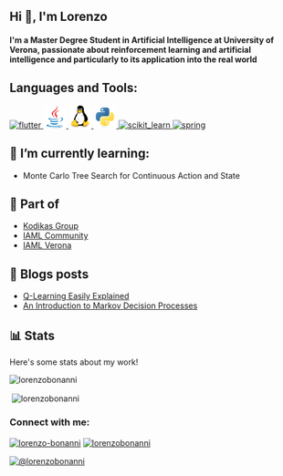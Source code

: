 <h2 align="legft">Hi 👋, I'm Lorenzo</h1>
<h4 align="left">I'm a Master Degree Student in Artificial Intelligence at University of Verona, passionate about reinforcement learning and artificial intelligence and particularly to its application into the real world</h3>

<h2 align="left">Languages and Tools:</h3>
<p align="left"> <a href="https://flutter.dev" target="_blank"> <img src="https://www.vectorlogo.zone/logos/flutterio/flutterio-icon.svg" alt="flutter" width="40" height="40"/> </a> <a href="https://www.java.com" target="_blank"> <img src="https://raw.githubusercontent.com/devicons/devicon/master/icons/java/java-original.svg" alt="java" width="40" height="40"/> </a> <a href="https://www.linux.org/" target="_blank"> <img src="https://raw.githubusercontent.com/devicons/devicon/master/icons/linux/linux-original.svg" alt="linux" width="40" height="40"/> </a> <a href="https://www.python.org" target="_blank"> <img src="https://raw.githubusercontent.com/devicons/devicon/master/icons/python/python-original.svg" alt="python" width="40" height="40"/> </a> <a href="https://scikit-learn.org/" target="_blank"> <img src="https://upload.wikimedia.org/wikipedia/commons/0/05/Scikit_learn_logo_small.svg" alt="scikit_learn" width="40" height="40"/> </a> <a href="https://spring.io/" target="_blank"> <img src="https://www.vectorlogo.zone/logos/springio/springio-icon.svg" alt="spring" width="40" height="40"/> </a> </p>

## 🌱 I’m currently learning:
- Monte Carlo Tree Search for Continuous Action and State

## 👯 Part of
- [Kodikas Group](https://github.com/kodikasgroup)
- [IAML Community](https://github.com/iaml-it)
- [IAML Verona](https://github.com/iaml-verona)

## 📰 Blogs posts
<!-- BLOG-POST-LIST:START -->
- [Q-Learning Easily Explained](https://medium.com/@lorenzobonanni/q-learning-easily-explained-1eb3d1491cef?source=rss-68419ad6fa9e------2)
- [An Introduction to Markov Decision Processes](https://medium.com/@lorenzobonanni/an-introduction-to-markov-decision-processes-835abc4dea56?source=rss-68419ad6fa9e------2)
<!-- BLOG-POST-LIST:END -->

## 📊 Stats
Here's some stats about my work!

<p><img align="left" src="https://github-readme-stats.vercel.app/api/top-langs?username=lorenzobonanni&show_icons=true&locale=en&layout=compact" alt="lorenzobonanni" /></p>

<br/>

<p>&nbsp;<img align="center" src="https://github-readme-stats.vercel.app/api?username=lorenzobonanni&show_icons=true&locale=en" alt="lorenzobonanni" /></p>

<h3 align="left">Connect with me:</h3>
<p align="left">
<a href="https://linkedin.com/in/lorenzo-bonanni" target="blank"><img align="center" src="https://raw.githubusercontent.com/rahuldkjain/github-profile-readme-generator/master/src/images/icons/Social/linked-in-alt.svg" alt="lorenzo-bonanni" height="30" width="40" /></a>
<a href="https://kaggle.com/lorenzobonanni" target="blank"><img align="center" src="https://raw.githubusercontent.com/rahuldkjain/github-profile-readme-generator/master/src/images/icons/Social/kaggle.svg" alt="lorenzobonanni" height="30" width="40" /></a>
<p align="left">
<a href="https://medium.com/@lorenzobonanni" target="blank"><img align="center" src="https://raw.githubusercontent.com/rahuldkjain/github-profile-readme-generator/master/src/images/icons/Social/medium.svg" alt="@lorenzobonanni" height="30" width="40" /></a>
</p>
